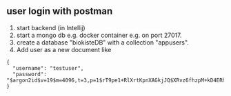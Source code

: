 ## user login with postman
1. start backend (in Intellij)
2. start a mongo db e.g. docker container e.g. on port 27017.
3. create a database "biokisteDB" with a collection "appusers".
4. Add user as a new document like 
```
{
  "username": "testuser",
  "password": "$argon2id$v=19$m=4096,t=3,p=1$rT9pe1+RlXrtKpnXAGkjJQ$XRvz6fhzpM+kD4ERh1joXM5Y8/wXk5GO2Q+wfxmpiRg"
}
```
